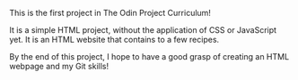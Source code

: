 This is the first project in The Odin Project Curriculum!

It is a simple HTML project, without the application of CSS or JavaScript yet. It is an HTML
website that contains to a few recipes. 

By the end of this project, I hope to have a good
grasp of creating an HTML webpage and my Git skills!